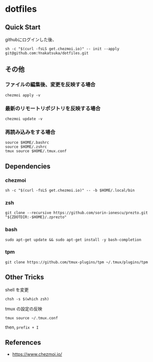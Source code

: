 # dotfiles

## Quick Start

githubにログインした後、

```
sh -c "$(curl -fsLS get.chezmoi.io)" -- init --apply git@github.com:Ynakatsuka/dotfiles.git
```

## その他

### ファイルの編集後、変更を反映する場合

```
chezmoi apply -v
```

### 最新のリモートリポジトリを反映する場合

```
chezmoi update -v
```

### 再読み込みをする場合

```
source $HOME/.bashrc
source $HOME/.zshrc
tmux source $HOME/.tmux.conf
```

## Dependencies

### chezmoi

```
sh -c "$(curl -fsLS get.chezmoi.io)" -- -b $HOME/.local/bin
```

### zsh

```
git clone --recursive https://github.com/sorin-ionescu/prezto.git "${ZDOTDIR:-$HOME}/.zprezto"
```

### bash

```
sudo apt-get update && sudo apt-get install -y bash-completion
```

### tpm

```
git clone https://github.com/tmux-plugins/tpm ~/.tmux/plugins/tpm
```

## Other Tricks

shell を変更

```
chsh -s $(which zsh)
```

tmux の設定の反映

```
tmux source ~/.tmux.conf
```

then, `prefix + I`

## References

- https://www.chezmoi.io/
